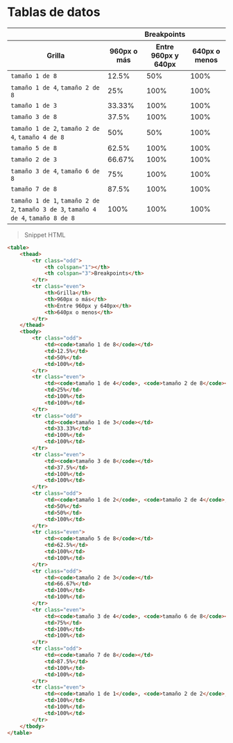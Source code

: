 # Tablas de datos

<table>
    <thead>
        <tr class="odd">
            <th colspan="1"></th>
            <th colspan="3">Breakpoints</th>
        </tr>
        <tr class="even">
            <th>Grilla</th>
            <th>960px o más</th>
            <th>Entre 960px y 640px</th>
            <th>640px o menos</th>
        </tr>
    </thead>
    <tbody>
        <tr class="odd">
            <td><code>tamaño 1 de 8</code></td>
            <td>12.5%</td>
            <td>50%</td>
            <td>100%</td>
        </tr>
        <tr class="even">
            <td><code>tamaño 1 de 4</code>, <code>tamaño 2 de 8</code></td>
            <td>25%</td>
            <td>100%</td>
            <td>100%</td>
        </tr>
        <tr class="odd">
            <td><code>tamaño 1 de 3</code></td>
            <td>33.33%</td>
            <td>100%</td>
            <td>100%</td>
        </tr>
        <tr class="even">
            <td><code>tamaño 3 de 8</code></td>
            <td>37.5%</td>
            <td>100%</td>
            <td>100%</td>
        </tr>
        <tr class="odd">
            <td><code>tamaño 1 de 2</code>, <code>tamaño 2 de 4</code>, <code>tamaño 4 de 8</code></td>
            <td>50%</td>
            <td>50%</td>
            <td>100%</td>
        </tr>
        <tr class="even">
            <td><code>tamaño 5 de 8</code></td>
            <td>62.5%</td>
            <td>100%</td>
            <td>100%</td>
        </tr>
        <tr class="odd">
            <td><code>tamaño 2 de 3</code></td>
            <td>66.67%</td>
            <td>100%</td>
            <td>100%</td>
        </tr>
        <tr class="even">
            <td><code>tamaño 3 de 4</code>, <code>tamaño 6 de 8</code></td>
            <td>75%</td>
            <td>100%</td>
            <td>100%</td>
        </tr>
        <tr class="odd">
            <td><code>tamaño 7 de 8</code></td>
            <td>87.5%</td>
            <td>100%</td>
            <td>100%</td>
        </tr>
        <tr class="even">
            <td><code>tamaño 1 de 1</code>, <code>tamaño 2 de 2</code>, <code>tamaño 3 de 3</code>, <code>tamaño 4 de 4</code>, <code>tamaño 8 de 8</code></td>
            <td>100%</td>
            <td>100%</td>
            <td>100%</td>
        </tr>
    </tbody>
</table>

> Snippet HTML

```html
<table>
    <thead>
        <tr class="odd">
            <th colspan="1"></th>
            <th colspan="3">Breakpoints</th>
        </tr>
        <tr class="even">
            <th>Grilla</th>
            <th>960px o más</th>
            <th>Entre 960px y 640px</th>
            <th>640px o menos</th>
        </tr>
    </thead>
    <tbody>
        <tr class="odd">
            <td><code>tamaño 1 de 8</code></td>
            <td>12.5%</td>
            <td>50%</td>
            <td>100%</td>
        </tr>
        <tr class="even">
            <td><code>tamaño 1 de 4</code>, <code>tamaño 2 de 8</code></td>
            <td>25%</td>
            <td>100%</td>
            <td>100%</td>
        </tr>
        <tr class="odd">
            <td><code>tamaño 1 de 3</code></td>
            <td>33.33%</td>
            <td>100%</td>
            <td>100%</td>
        </tr>
        <tr class="even">
            <td><code>tamaño 3 de 8</code></td>
            <td>37.5%</td>
            <td>100%</td>
            <td>100%</td>
        </tr>
        <tr class="odd">
            <td><code>tamaño 1 de 2</code>, <code>tamaño 2 de 4</code>, <code>tamaño 4 de 8</code></td>
            <td>50%</td>
            <td>50%</td>
            <td>100%</td>
        </tr>
        <tr class="even">
            <td><code>tamaño 5 de 8</code></td>
            <td>62.5%</td>
            <td>100%</td>
            <td>100%</td>
        </tr>
        <tr class="odd">
            <td><code>tamaño 2 de 3</code></td>
            <td>66.67%</td>
            <td>100%</td>
            <td>100%</td>
        </tr>
        <tr class="even">
            <td><code>tamaño 3 de 4</code>, <code>tamaño 6 de 8</code></td>
            <td>75%</td>
            <td>100%</td>
            <td>100%</td>
        </tr>
        <tr class="odd">
            <td><code>tamaño 7 de 8</code></td>
            <td>87.5%</td>
            <td>100%</td>
            <td>100%</td>
        </tr>
        <tr class="even">
            <td><code>tamaño 1 de 1</code>, <code>tamaño 2 de 2</code>, <code>tamaño 3 de 3</code>, <code>tamaño 4 de 4</code>, <code>tamaño 8 de 8</code></td>
            <td>100%</td>
            <td>100%</td>
            <td>100%</td>
        </tr>
    </tbody>
</table>
```

